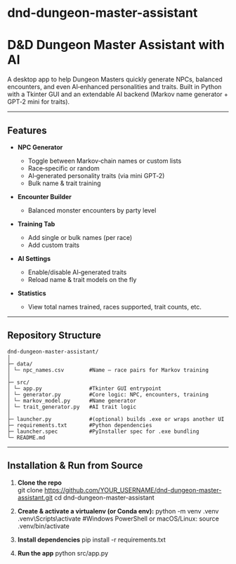 # dnd-dungeon-master-assistant
# D&D Dungeon Master Assistant with AI

A desktop app to help Dungeon Masters quickly generate NPCs, balanced encounters, and even AI‑enhanced personalities and traits. Built in Python with a Tkinter GUI and an extendable AI backend (Markov name generator + GPT‑2 mini for traits).

---

## Features

- **NPC Generator**  
  - Toggle between Markov‑chain names or custom lists  
  - Race‑specific or random  
  - AI‑generated personality traits (via mini GPT‑2)  
  - Bulk name & trait training

- **Encounter Builder**  
  - Balanced monster encounters by party level

- **Training Tab**  
  - Add single or bulk names (per race)  
  - Add custom traits

- **AI Settings**  
  - Enable/disable AI‑generated traits  
  - Reload name & trait models on the fly

- **Statistics**  
  - View total names trained, races supported, trait counts, etc.

---

## Repository Structure
```
dnd-dungeon-master-assistant/
│
├─ data/
│ └─ npc_names.csv        #Name – race pairs for Markov training
│
├─ src/
│ └─ app.py               #Tkinter GUI entrypoint
│ └─ generator.py         #Core logic: NPC, encounters, training
│ └─ markov_model.py      #Name generator
│ └─ trait_generator.py   #AI trait logic
│
├─ launcher.py            #(optional) builds .exe or wraps another UI
├─ requirements.txt       #Python dependencies
├─ launcher.spec          #PyInstaller spec for .exe bundling
└─ README.md
```

---

## Installation & Run from Source

1. **Clone the repo**  
  git clone https://github.com/YOUR_USERNAME/dnd-dungeon-master-assistant.git
  cd dnd-dungeon-master-assistant

2. **Create & activate a virtualenv (or Conda env):**
  python -m venv .venv
  .venv\Scripts\activate #Windows PowerShell or macOS/Linux: source .venv/bin/activate 

4. **Install dependencies**
  pip install -r requirements.txt

5. **Run the app**
  python src/app.py

